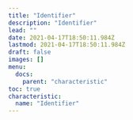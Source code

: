 ```yaml
---
title: "Identifier"
description: "Identifier"
lead: ""
date: 2021-04-17T18:50:11.984Z
lastmod: 2021-04-17T18:50:11.984Z
draft: false
images: []
menu:
  docs:
    parent: "characteristic"
toc: true
characteristic:
  name: "Identifier"
---
```


